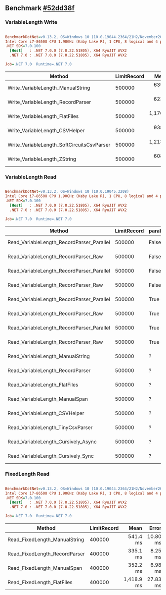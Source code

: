## Benchmark [#52dd38f](https://github.com/leandromoh/RecordParser/tree/52dd38fefc3df1e853f0bced0fee8ea320f4e13e)

### VariableLength Write

``` ini

BenchmarkDotNet=v0.13.2, OS=Windows 10 (10.0.19044.2364/21H2/November2021Update)
Intel Core i7-8650U CPU 1.90GHz (Kaby Lake R), 1 CPU, 8 logical and 4 physical cores
.NET SDK=7.0.100
  [Host]   : .NET 7.0.0 (7.0.22.51805), X64 RyuJIT AVX2
  .NET 7.0 : .NET 7.0.0 (7.0.22.51805), X64 RyuJIT AVX2

Job=.NET 7.0  Runtime=.NET 7.0  

```
|                                     Method | LimitRecord |       Mean |    Error |   StdDev |        Gen0 |       Gen1 |      Gen2 | Allocated |
|------------------------------------------- |------------ |-----------:|---------:|---------:|------------:|-----------:|----------:|----------:|
|          Write_VariableLength_ManualString |      500000 |   635.6 ms | 12.71 ms | 22.92 ms |  30000.0000 |          - |         - | 121.45 MB |
|          Write_VariableLength_RecordParser |      500000 |   623.3 ms | 12.35 ms | 28.13 ms |   1000.0000 |          - |         - |   5.17 MB |
|             Write_VariableLength_FlatFiles |      500000 | 1,176.2 ms | 22.87 ms | 20.27 ms | 155000.0000 |          - |         - | 618.96 MB |
|             Write_VariableLength_CSVHelper |      500000 |   938.2 ms | 17.82 ms | 17.50 ms |  71000.0000 | 10000.0000 | 5000.0000 | 523.14 MB |
| Write_VariableLength_SoftCircuitsCsvParser |      500000 | 1,213.2 ms | 26.72 ms | 78.37 ms | 118000.0000 |          - |         - | 473.08 MB |
|               Write_VariableLength_ZString |      500000 |   608.5 ms | 12.15 ms | 33.45 ms |   1000.0000 |          - |         - |   5.15 MB |

### VariableLength Read

``` ini

BenchmarkDotNet=v0.13.2, OS=Windows 10 (10.0.19045.3208)
Intel Core i7-8650U CPU 1.90GHz (Kaby Lake R), 1 CPU, 8 logical and 4 physical cores
.NET SDK=7.0.100
  [Host]   : .NET 7.0.0 (7.0.22.51805), X64 RyuJIT AVX2
  .NET 7.0 : .NET 7.0.0 (7.0.22.51805), X64 RyuJIT AVX2

Job=.NET 7.0  Runtime=.NET 7.0  

```
|                                    Method | LimitRecord | parallel | quoted |       Mean |    Error |   StdDev |        Gen0 |        Gen1 |      Gen2 |  Allocated |
|------------------------------------------ |------------ |--------- |------- |-----------:|---------:|---------:|------------:|------------:|----------:|-----------:|
| Read_VariableLength_RecordParser_Parallel |      500000 |    False |  False |   671.0 ms |  6.10 ms |  5.10 ms |   7000.0000 |   4000.0000 | 1000.0000 |  107.65 MB |
|      Read_VariableLength_RecordParser_Raw |      500000 |    False |  False | 1,114.6 ms | 13.91 ms | 12.33 ms |  15000.0000 |   8000.0000 | 2000.0000 |  154.09 MB |
| Read_VariableLength_RecordParser_Parallel |      500000 |    False |   True |   671.8 ms | 10.96 ms | 10.25 ms |   7000.0000 |   4000.0000 | 1000.0000 |  107.66 MB |
|      Read_VariableLength_RecordParser_Raw |      500000 |    False |   True | 1,118.7 ms | 14.47 ms | 13.54 ms |  16000.0000 |   9000.0000 | 2000.0000 |  154.09 MB |
| Read_VariableLength_RecordParser_Parallel |      500000 |     True |  False |   243.1 ms |  4.71 ms |  9.41 ms |  10666.6667 |   6333.3333 | 1000.0000 |   54.73 MB |
|      Read_VariableLength_RecordParser_Raw |      500000 |     True |  False |   625.8 ms | 12.21 ms | 17.89 ms |  22000.0000 |  12000.0000 | 3000.0000 |  276.38 MB |
| Read_VariableLength_RecordParser_Parallel |      500000 |     True |   True |   268.1 ms |  4.46 ms |  3.72 ms |  10500.0000 |   5500.0000 | 1000.0000 |   54.87 MB |
|      Read_VariableLength_RecordParser_Raw |      500000 |     True |   True |   641.3 ms | 12.78 ms | 17.06 ms |  22000.0000 |  12000.0000 | 3000.0000 |  275.11 MB |
|          Read_VariableLength_ManualString |      500000 |        ? |      ? |   502.6 ms |  9.59 ms | 10.26 ms |  90000.0000 |           - |         - |  360.43 MB |
|          Read_VariableLength_RecordParser |      500000 |        ? |      ? |   457.1 ms |  8.83 ms |  9.45 ms |  12000.0000 |           - |         - |   49.37 MB |
|             Read_VariableLength_FlatFiles |      500000 |        ? |      ? | 1,672.7 ms | 27.02 ms | 25.28 ms | 207000.0000 |           - |         - |  825.79 MB |
|            Read_VariableLength_ManualSpan |      500000 |        ? |      ? |   386.5 ms |  7.34 ms |  6.86 ms |  12000.0000 |           - |         - |   49.32 MB |
|             Read_VariableLength_CSVHelper |      500000 |        ? |      ? | 1,690.9 ms | 12.68 ms | 11.24 ms |  36000.0000 |  15000.0000 | 4000.0000 |  275.34 MB |
|         Read_VariableLength_TinyCsvParser |      500000 |        ? |      ? |   621.1 ms | 12.18 ms | 13.04 ms | 277000.0000 | 138000.0000 | 2000.0000 | 1308.19 MB |
|       Read_VariableLength_Cursively_Async |      500000 |        ? |      ? |   381.1 ms |  7.30 ms | 15.56 ms |  12000.0000 |           - |         - |    49.4 MB |
|        Read_VariableLength_Cursively_Sync |      500000 |        ? |      ? |   332.9 ms |  6.42 ms |  8.12 ms |  12000.0000 |           - |         - |   49.47 MB |

### FixedLength Read

``` ini

BenchmarkDotNet=v0.13.2, OS=Windows 10 (10.0.19044.2364/21H2/November2021Update)
Intel Core i7-8650U CPU 1.90GHz (Kaby Lake R), 1 CPU, 8 logical and 4 physical cores
.NET SDK=7.0.100
  [Host]   : .NET 7.0.0 (7.0.22.51805), X64 RyuJIT AVX2
  .NET 7.0 : .NET 7.0.0 (7.0.22.51805), X64 RyuJIT AVX2

Job=.NET 7.0  Runtime=.NET 7.0  

```
|                        Method | LimitRecord |       Mean |    Error |   StdDev |     Median |        Gen0 | Allocated |
|------------------------------ |------------ |-----------:|---------:|---------:|-----------:|------------:|----------:|
| Read_FixedLength_ManualString |      400000 |   541.4 ms | 10.80 ms | 28.08 ms |   532.8 ms |  74000.0000 | 295.59 MB |
| Read_FixedLength_RecordParser |      400000 |   335.1 ms |  8.25 ms | 23.81 ms |   331.4 ms |   9500.0000 |  39.51 MB |
|   Read_FixedLength_ManualSpan |      400000 |   352.2 ms |  6.98 ms | 16.03 ms |   347.5 ms |  13000.0000 |  54.72 MB |
|    Read_FixedLength_FlatFiles |      400000 | 1,418.9 ms | 27.83 ms | 43.33 ms | 1,419.2 ms | 247000.0000 | 989.03 MB |
